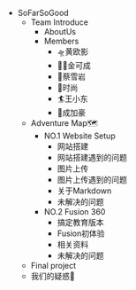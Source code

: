 <!-- 顶栏 docs/_sidebar.md -->
- SoFarSoGood
  - Team Introduce
    - AboutUs
    - Members
      - 🛸黄欧影
      - 🧟‍♀️金可成
      - 🥑蔡雪岩
      - 👻时尚
      - 🏄王小东
      - 🔫成加豪
  - Adventure Map🗺️
    - NO.1 Website Setup
      - 网站搭建
      - 网站搭建遇到的问题
      - 图片上传
      - 图片上传遇到的问题
      - 关于Markdown
      - 未解决的问题
    - NO.2 Fusion 360
      - 搞定教育版本
      - Fusion初体验
      - 相关资料
      - 未解决的问题
  - Final project
  - 我们的疑惑🤔
